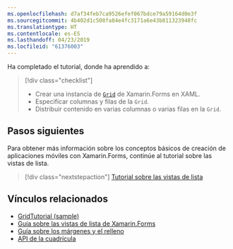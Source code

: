 ```yaml
---
ms.openlocfilehash: d7af34feb7ca9526efef067bdce79a59164d0e3f
ms.sourcegitcommit: 4b402d1c508fa84e4fc3171a6e43b811323948fc
ms.translationtype: HT
ms.contentlocale: es-ES
ms.lasthandoff: 04/23/2019
ms.locfileid: "61376003"
---
```

Ha completado el tutorial, donde ha aprendido a:

> [!div class="checklist"]
> - Crear una instancia de [`Grid`](xref:Xamarin.Forms.Grid) de Xamarin.Forms en XAML.
> - Especificar columnas y filas de la `Grid`.
> - Distribuir contenido en varias columnas o varias filas en la `Grid`.

## <a name="next-steps"></a>Pasos siguientes

Para obtener más información sobre los conceptos básicos de creación de aplicaciones móviles con Xamarin.Forms, continúe al tutorial sobre las vistas de lista.

> [!div class="nextstepaction"]
> [Tutorial sobre las vistas de lista](~/get-started/tutorials/listview/index.yml)

## <a name="related-links"></a>Vínculos relacionados

- [GridTutorial (sample)](https://developer.xamarin.com/samples/xamarin-forms/GetStarted/Tutorials/GridTutorial)
- [Guía sobre las vistas de lista de Xamarin.Forms](~/xamarin-forms/user-interface/layouts/grid.md)
- [Guía sobre los márgenes y el relleno](~/xamarin-forms/user-interface/layouts/margin-and-padding.md)
- [API de la cuadrícula](xref:Xamarin.Forms.Grid)
